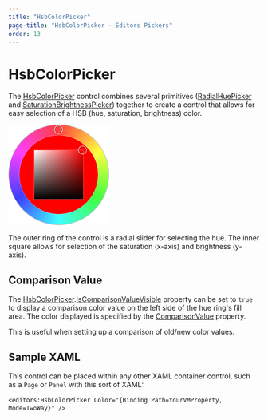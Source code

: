 ```yaml
---
title: "HsbColorPicker"
page-title: "HsbColorPicker - Editors Pickers"
order: 13
---
```

# HsbColorPicker

The [HsbColorPicker](xref:@ActiproUIRoot.Controls.Editors.HsbColorPicker) control combines several primitives ([RadialHuePicker](radialhuepicker.md) and [SaturationBrightnessPicker](saturationbrightness.md)) together to create a control that allows for easy selection of a HSB (hue, saturation, brightness) color.

![Screenshot](../images/hsbcolorpicker.png)

The outer ring of the control is a radial slider for selecting the hue.  The inner square allows for selection of the saturation (x-axis) and brightness (y-axis).

## Comparison Value

The [HsbColorPicker](xref:@ActiproUIRoot.Controls.Editors.HsbColorPicker).[IsComparisonValueVisible](xref:@ActiproUIRoot.Controls.Editors.HsbColorPicker.IsComparisonValueVisible) property can be set to `true` to display a comparison color value on the left side of the hue ring's fill area.  The color displayed is specified by the [ComparisonValue](xref:@ActiproUIRoot.Controls.Editors.HsbColorPicker.ComparisonValue) property.

This is useful when setting up a comparison of old/new color values.

## Sample XAML

This control can be placed within any other XAML container control, such as a `Page` or `Panel` with this sort of XAML:

```xaml
<editors:HsbColorPicker Color="{Binding Path=YourVMProperty, Mode=TwoWay}" />
```
